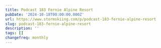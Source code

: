 ```yaml
---
title: Podcast 183 Fernie Alpine Resort
pubDate: '2024-10-18T00:00:00.000Z'
url: https://www.stormskiing.com/p/podcast-183-fernie-alpine-resort
slug: podcast-183-fernie-alpine-resort
description: ''
tags: []
changefreq: monthly
---
```


<!-- Add post content below -->
